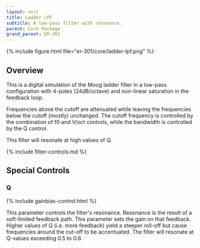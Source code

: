```yaml
---
layout: unit
title: Ladder LPF
subtitle: A low-pass filter with resonance.
parent: Core Package
grand_parent: ER-301
---
```


{% include figure.html 
file="er-301/core/ladder-lpf.png"
%}

## Overview
This is a digital simulation of the Moog ladder filter in a low-pass configuration with 4-poles (24dB/octave) and non-linear saturation in the feedback loop.  

Frequencies above the cutoff are attenuated while leaving the frequencies below the cutoff (mostly) unchanged.  The cutoff frequency is controlled by the combination of f0 and V/oct controls, while the bandwidth is controlled by the Q control.

This filter will resonate at high values of Q.

{% include filter-controls.md %}

## Special Controls

### Q
{% include gainbias-control.html %}

This parameter controls the filter's resonance. Resonance is the result of a soft-limited feedback path. This parameter sets the gain on that feedback. Higher values of Q (i.e. more feedback) yield a steeper roll-off but cause frequencies around the cut-off to be accentuated.  The filter will resonate at Q-values exceeding 0.5 to 0.6.